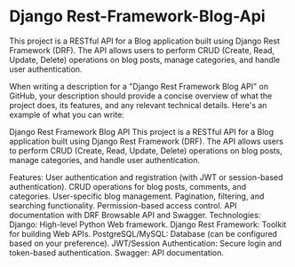 # Django Rest-Framework-Blog-Api
This project is a RESTful API for a Blog application built using Django Rest Framework (DRF). The API allows users to perform CRUD (Create, Read, Update, Delete) operations on blog posts, manage categories, and handle user authentication.


When writing a description for a "Django Rest Framework Blog API" on GitHub, your description should provide a concise overview of what the project does, its features, and any relevant technical details. Here's an example of what you can write:

Django Rest Framework Blog API
This project is a RESTful API for a Blog application built using Django Rest Framework (DRF). The API allows users to perform CRUD (Create, Read, Update, Delete) operations on blog posts, manage categories, and handle user authentication.

Features:
User authentication and registration (with JWT or session-based authentication).
CRUD operations for blog posts, comments, and categories.
User-specific blog management.
Pagination, filtering, and searching functionality.
Permission-based access control.
API documentation with DRF Browsable API and Swagger.
Technologies:
Django: High-level Python Web framework.
Django Rest Framework: Toolkit for building Web APIs.
PostgreSQL/MySQL: Database (can be configured based on your preference).
JWT/Session Authentication: Secure login and token-based authentication.
Swagger: API documentation.
